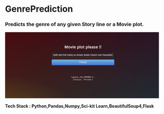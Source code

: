 # GenrePrediction
### Predicts the genre of any given Story line or a Movie plot.

![alt text](https://github.com/earthlycoder/GenrePrediction/blob/master/flaskApp/GenrePrediction.png)

<b>Tech Stack <b> : Python,Pandas,Numpy,Sci-kit Learn,BeautifulSoup4,Flask
